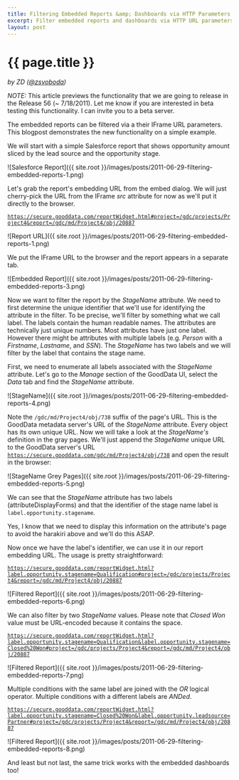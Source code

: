 ```yaml
---
title: Filtering Embedded Reports &amp; Dashboards via HTTP Parameters
excerpt: Filter embedded reports and dashboards via HTTP URL parameters 
layout: post
---
```


# {{ page.title }}
_by ZD ([@zsvoboda](http://twitter.com/#!zsvoboda))_

*NOTE:* This article previews the functionality that we are going to release in the Release 56 (~ 7/18/2011). Let me know if you are interested in beta testing this functionality. I can invite you to a beta server. 

The embedded reports can be filtered via a their IFrame URL parameters. This blogpost demonstrates the new functionality on a simple example.

We will start with a simple Salesforce report that shows opportunity amount sliced by the lead source and the opportunity stage.

![Salesforce Report]({{ site.root }}/images/posts/2011-06-29-filtering-embedded-reports-1.png)

Let's grab the report's embedding URL from the embed dialog. We will just cherry-pick the URL from the IFrame _src_ attribute for now as we'll put it directly to the browser.

<code>https://secure.gooddata.com/reportWidget.html#project=/gdc/projects/Project4&report=/gdc/md/Project4/obj/20887</code>

![Report URL]({{ site.root }}/images/posts/2011-06-29-filtering-embedded-reports-1.png)

We put the IFrame URL to the browser and the report appears in a separate tab.

![Embedded Report]({{ site.root }}/images/posts/2011-06-29-filtering-embedded-reports-3.png)

Now we want to filter the report by the _StageName_ attribute. We need to first determine the unique identifier that we'll use for identifying the attribute in the filter. To be precise, we'll filter by something what we call label. The labels contain the human readable names. The attributes are technically just unique numbers. Most attributes have just one label. However there might be attributes with multiple labels (e.g. _Person_ with a _Firstname_, _Lastname_, and _SSN_). The _StageName_ has two labels and we will filter by the label that contains the stage name.

First, we need to enumerate all labels associated with the _StageName_ attribute. Let's go to the _Manage_ section of the GoodData UI, select the _Data_ tab and find the _StageName_ attribute. 

![StageName]({{ site.root }}/images/posts/2011-06-29-filtering-embedded-reports-4.png)

Note the <code>/gdc/md/Project4/obj/738</code> suffix of the page's URL. This is the GoodData metadata server's URL of the _StageName_ attribute. Every object has its own unique URL. Now we will take a look at the _StageName's_ definition in the gray pages. We'll just append the _StageName_ unique URL to the GoodData server's URL  <code>https://secure.gooddata.com/gdc/md/Project4/obj/738</code> and open the result in the browser:

![StageName Grey Pages]({{ site.root }}/images/posts/2011-06-29-filtering-embedded-reports-5.png)

We can see that the _StageName_ attribute has two labels (attributeDisplayForms) and that the identifier of the stage name label is <code>label.opportunity.stagename</code>.

Yes, I know that we need to display this information on the attribute's page to avoid the harakiri above and we'll do this ASAP.

Now once we have the label's identifier, we can use it in our report embedding URL. The usage is pretty straightforward:

<code>https://secure.gooddata.com/reportWidget.html?label.opportunity.stagename=Qualification#project=/gdc/projects/Project4&report=/gdc/md/Project4/obj/20887</code>

![Filtered Report]({{ site.root }}/images/posts/2011-06-29-filtering-embedded-reports-6.png)

We can also filter by two _StageName_ values. Please note that _Closed Won_ value must be URL-encoded because it contains the space.
 
<code>https://secure.gooddata.com/reportWidget.html?label.opportunity.stagename=Qualification&label.opportunity.stagename=Closed%20Won#project=/gdc/projects/Project4&report=/gdc/md/Project4/obj/20887</code>

![Filtered Report]({{ site.root }}/images/posts/2011-06-29-filtering-embedded-reports-7.png)

Multiple conditions with the same label are joined with the _OR_ logical operator. Multiple conditions with a different labels are _ANDed_.

<code>https://secure.gooddata.com/reportWidget.html?label.opportunity.stagename=Closed%20Won&label.opportunity.leadsource=Partner#project=/gdc/projects/Project4&report=/gdc/md/Project4/obj/20887</code>

![Filtered Report]({{ site.root }}/images/posts/2011-06-29-filtering-embedded-reports-8.png)

And least but not last, the same trick works with the embedded dashboards too!




  
